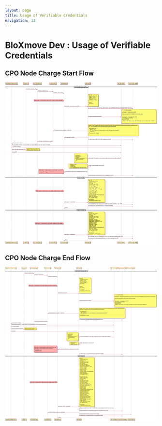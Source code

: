 ```yaml
---
layout: page
title: Usage of Verifiable Credentials
navigation: 13
---
```


# BloXmove Dev : Usage of Verifiable Credentials

## CPO Node Charge Start Flow

<a href="https://raw.githubusercontent.com/bloxmove-com/documentation/main/docs/attachments/CPO-Node-Charge-Start-Flow.png?token=GHSAT0AAAAAABT753FH4C2EC6CA36UXZL4QYTL4J7Q" target="_blank">![This is an image](attachments/CPO-Node-Charge-Start-Flow.png)</a>

## CPO Node Charge End Flow

<a href="https://raw.githubusercontent.com/bloxmove-com/documentation/main/docs/attachments/CPO-Node-Charge-End-Flow.png?token=GHSAT0AAAAAABT753FHQTBYEZ344K4PNPZQYTL4KIQ" target="_blank">![This is an image](attachments/CPO-Node-Charge-End-Flow.png)</a>
